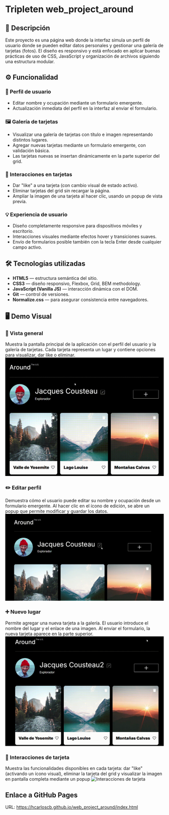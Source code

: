 # Tripleten web_project_around

## 📄 Descripción

Este proyecto es una página web donde la interfaz simula un perfil de usuario donde se pueden editar datos personales y gestionar una galería de tarjetas (fotos). El diseño es responsivo y está enfocado en aplicar buenas prácticas de uso de CSS, JavaScript y organización de archivos siguiendo una estructura modular.

## ⚙️ Funcionalidad

### 👤 Perfil de usuario

- Editar nombre y ocupación mediante un formulario emergente.
- Actualización inmediata del perfil en la interfaz al enviar el formulario.

### 🖼️ Galería de tarjetas

- Visualizar una galería de tarjetas con título e imagen representando distintos lugares.
- Agregar nuevas tarjetas mediante un formulario emergente, con validación básica.
- Las tarjetas nuevas se insertan dinámicamente en la parte superior del grid.

### 💬 Interacciones en tarjetas

- Dar "like" a una tarjeta (con cambio visual de estado activo).
- Eliminar tarjetas del grid sin recargar la página.
- Ampliar la imagen de una tarjeta al hacer clic, usando un popup de vista previa.

### 💡 Experiencia de usuario

- Diseño completamente responsive para dispositivos móviles y escritorio.
- Interacciones visuales mediante efectos hover y transiciones suaves.
- Envío de formularios posible también con la tecla Enter desde cualquier campo activo.

## 🛠️ Tecnologías utilizadas

- **HTML5** — estructura semántica del sitio.
- **CSS3** — diseño responsivo, Flexbox, Grid, BEM methodology.
- **JavaScript (Vanilla JS)** — interacción dinámica con el DOM.
- **Git** — control de versiones.
- **Normalize.css** — para asegurar consistencia entre navegadores.

## 🖥️ Demo Visual

### 📄 Vista general

Muestra la pantalla principal de la aplicación con el perfil del usuario y la galería de tarjetas. Cada tarjeta representa un lugar y contiene opciones para visualizar, dar like o eliminar.
![Vista general](./assets/vista-general.gif)

### ✏️ Editar perfil

Demuestra cómo el usuario puede editar su nombre y ocupación desde un formulario emergente. Al hacer clic en el ícono de edición, se abre un popup que permite modificar y guardar los datos.
![Editar perfil](./assets/editar-perfil.gif)

### ➕ Nuevo lugar

Permite agregar una nueva tarjeta a la galería. El usuario introduce el nombre del lugar y el enlace de una imagen. Al enviar el formulario, la nueva tarjeta aparece en la parte superior.
![Nuevo lugar](./assets/nuevo-lugar.gif)

### 💬 Interacciones de tarjeta

Muestra las funcionalidades disponibles en cada tarjeta: dar "like" (activando un ícono visual), eliminar la tarjeta del grid y visualizar la imagen en pantalla completa mediante un popup
![Interacciones de tarjeta](./assets/interaccion-tarjeta.gif)

## Enlace a GitHub Pages

URL: https://hcarloscb.github.io/web_project_around/index.html
